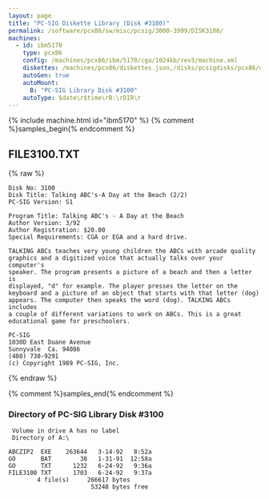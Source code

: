 ```yaml
---
layout: page
title: "PC-SIG Diskette Library (Disk #3100)"
permalink: /software/pcx86/sw/misc/pcsig/3000-3999/DISK3100/
machines:
  - id: ibm5170
    type: pcx86
    config: /machines/pcx86/ibm/5170/cga/1024kb/rev3/machine.xml
    diskettes: /machines/pcx86/diskettes.json,/disks/pcsigdisks/pcx86/diskettes.json
    autoGen: true
    autoMount:
      B: "PC-SIG Library Disk #3100"
    autoType: $date\r$time\rB:\rDIR\r
---
```


{% include machine.html id="ibm5170" %}
{% comment %}samples_begin{% endcomment %}

## FILE3100.TXT

{% raw %}
```
Disk No: 3100                                                           
Disk Title: Talking ABC's-A Day at the Beach (2/2)                      
PC-SIG Version: S1                                                      
                                                                        
Program Title: Talking ABC's - A Day at the Beach                       
Author Version: 3/92                                                    
Author Registration: $20.00                                             
Special Requirements: CGA or EGA and a hard drive.                      
                                                                        
TALKING ABCs teaches very young children the ABCs with arcade quality   
graphics and a digitized voice that actually talks over your computer's 
speaker. The program presents a picture of a beach and then a letter is 
displayed, "d" for example. The player presses the letter on the        
keyboard and a picture of an object that starts with that letter (dog)  
appears. The computer then speaks the word (dog). TALKING ABCs includes 
a couple of different variations to work on ABCs. This is a great       
educational game for preschoolers.                                      
                                                                        
PC-SIG                                                                  
1030D East Duane Avenue                                                 
Sunnyvale  Ca. 94086                                                    
(408) 730-9291                                                          
(c) Copyright 1989 PC-SIG, Inc.                                         
```
{% endraw %}

{% comment %}samples_end{% endcomment %}

### Directory of PC-SIG Library Disk #3100

     Volume in drive A has no label
     Directory of A:\

    ABCZIP2  EXE    263644   3-14-92   8:52a
    GO       BAT        38   1-31-91  12:58a
    GO       TXT      1232   6-24-92   9:36a
    FILE3100 TXT      1703   6-24-92   9:37a
            4 file(s)     266617 bytes
                           53248 bytes free
